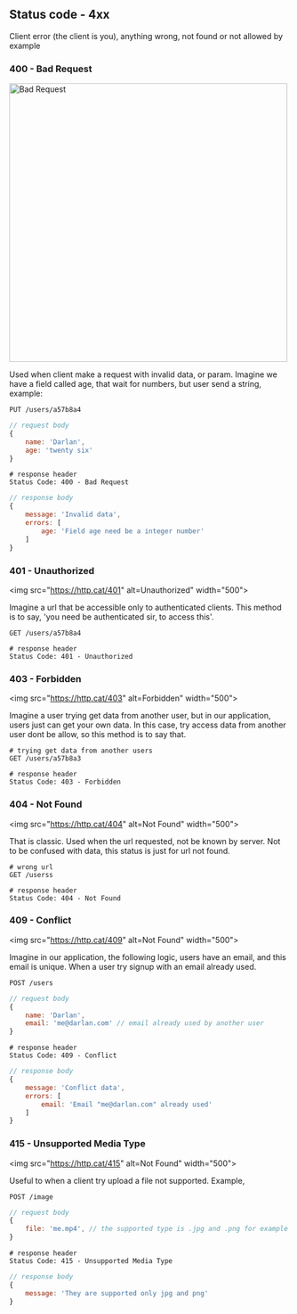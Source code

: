 ## Status code - 4xx

Client error (the client is you), anything wrong, not found or not allowed by example

### 400 - Bad Request
<img src="https://http.cat/400" alt="Bad Request" width="500">

Used when client make a request with invalid data, or param. Imagine we have a field called age, that wait for numbers, but user send a string, example:

```http
PUT /users/a57b8a4
```

```js
// request body
{
    name: 'Darlan', 
    age: 'twenty six'
}
```


```http
# response header
Status Code: 400 - Bad Request
```

```js
// response body
{
    message: 'Invalid data',
    errors: [
        age: 'Field age need be a integer number'
    ]
}
```

### 401 - Unauthorized
<img src="https://http.cat/401" alt=Unauthorized" width="500">

Imagine a url that be accessible only to authenticated clients. This method is to say, 'you need be authenticated sir, to access this'.

```http
GET /users/a57b8a4
```


```http
# response header
Status Code: 401 - Unauthorized
```

### 403 - Forbidden
<img src="https://http.cat/403" alt=Forbidden" width="500">

Imagine a user trying get data from another user, but in our application, users just can get your own data. In this case, try access data from another user dont be allow, so this method is to say that.

```http
# trying get data from another users
GET /users/a57b8a3
```


```http
# response header
Status Code: 403 - Forbidden
```

### 404 - Not Found
<img src="https://http.cat/404" alt=Not Found" width="500">

That is classic. Used when the url requested, not be known by server. Not to be confused with data, this status is just for url not found.

```http
# wrong url
GET /userss
```


```http
# response header
Status Code: 404 - Not Found
```

### 409 - Conflict
<img src="https://http.cat/409" alt=Not Found" width="500">

Imagine in our application, the following logic, users have an email, and this email is unique. When a user try signup with an email already used.


```http
POST /users
```

```js
// request body
{
    name: 'Darlan', 
    email: 'me@darlan.com' // email already used by another user
}
```


```http
# response header
Status Code: 409 - Conflict
```

```js
// response body
{
    message: 'Conflict data',
    errors: [
        email: 'Email "me@darlan.com" already used'
    ]
}
```

### 415 - Unsupported Media Type
<img src="https://http.cat/415" alt=Not Found" width="500">

Useful to when a client try upload a file not supported. Example, 

```http
POST /image
```

```js
// request body
{
    file: 'me.mp4', // the supported type is .jpg and .png for example
}
```


```http
# response header
Status Code: 415 - Unsupported Media Type
```

```js
// response body
{
    message: 'They are supported only jpg and png'
}
```